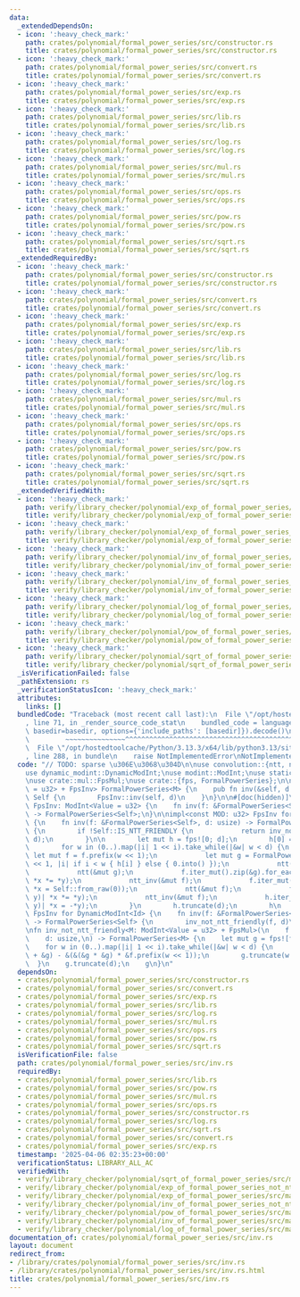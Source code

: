 ```yaml
---
data:
  _extendedDependsOn:
  - icon: ':heavy_check_mark:'
    path: crates/polynomial/formal_power_series/src/constructor.rs
    title: crates/polynomial/formal_power_series/src/constructor.rs
  - icon: ':heavy_check_mark:'
    path: crates/polynomial/formal_power_series/src/convert.rs
    title: crates/polynomial/formal_power_series/src/convert.rs
  - icon: ':heavy_check_mark:'
    path: crates/polynomial/formal_power_series/src/exp.rs
    title: crates/polynomial/formal_power_series/src/exp.rs
  - icon: ':heavy_check_mark:'
    path: crates/polynomial/formal_power_series/src/lib.rs
    title: crates/polynomial/formal_power_series/src/lib.rs
  - icon: ':heavy_check_mark:'
    path: crates/polynomial/formal_power_series/src/log.rs
    title: crates/polynomial/formal_power_series/src/log.rs
  - icon: ':heavy_check_mark:'
    path: crates/polynomial/formal_power_series/src/mul.rs
    title: crates/polynomial/formal_power_series/src/mul.rs
  - icon: ':heavy_check_mark:'
    path: crates/polynomial/formal_power_series/src/ops.rs
    title: crates/polynomial/formal_power_series/src/ops.rs
  - icon: ':heavy_check_mark:'
    path: crates/polynomial/formal_power_series/src/pow.rs
    title: crates/polynomial/formal_power_series/src/pow.rs
  - icon: ':heavy_check_mark:'
    path: crates/polynomial/formal_power_series/src/sqrt.rs
    title: crates/polynomial/formal_power_series/src/sqrt.rs
  _extendedRequiredBy:
  - icon: ':heavy_check_mark:'
    path: crates/polynomial/formal_power_series/src/constructor.rs
    title: crates/polynomial/formal_power_series/src/constructor.rs
  - icon: ':heavy_check_mark:'
    path: crates/polynomial/formal_power_series/src/convert.rs
    title: crates/polynomial/formal_power_series/src/convert.rs
  - icon: ':heavy_check_mark:'
    path: crates/polynomial/formal_power_series/src/exp.rs
    title: crates/polynomial/formal_power_series/src/exp.rs
  - icon: ':heavy_check_mark:'
    path: crates/polynomial/formal_power_series/src/lib.rs
    title: crates/polynomial/formal_power_series/src/lib.rs
  - icon: ':heavy_check_mark:'
    path: crates/polynomial/formal_power_series/src/log.rs
    title: crates/polynomial/formal_power_series/src/log.rs
  - icon: ':heavy_check_mark:'
    path: crates/polynomial/formal_power_series/src/mul.rs
    title: crates/polynomial/formal_power_series/src/mul.rs
  - icon: ':heavy_check_mark:'
    path: crates/polynomial/formal_power_series/src/ops.rs
    title: crates/polynomial/formal_power_series/src/ops.rs
  - icon: ':heavy_check_mark:'
    path: crates/polynomial/formal_power_series/src/pow.rs
    title: crates/polynomial/formal_power_series/src/pow.rs
  - icon: ':heavy_check_mark:'
    path: crates/polynomial/formal_power_series/src/sqrt.rs
    title: crates/polynomial/formal_power_series/src/sqrt.rs
  _extendedVerifiedWith:
  - icon: ':heavy_check_mark:'
    path: verify/library_checker/polynomial/exp_of_formal_power_series/src/main.rs
    title: verify/library_checker/polynomial/exp_of_formal_power_series/src/main.rs
  - icon: ':heavy_check_mark:'
    path: verify/library_checker/polynomial/exp_of_formal_power_series_not_ntt_friendly/src/main.rs
    title: verify/library_checker/polynomial/exp_of_formal_power_series_not_ntt_friendly/src/main.rs
  - icon: ':heavy_check_mark:'
    path: verify/library_checker/polynomial/inv_of_formal_power_series/src/main.rs
    title: verify/library_checker/polynomial/inv_of_formal_power_series/src/main.rs
  - icon: ':heavy_check_mark:'
    path: verify/library_checker/polynomial/inv_of_formal_power_series_not_ntt_friendly/src/main.rs
    title: verify/library_checker/polynomial/inv_of_formal_power_series_not_ntt_friendly/src/main.rs
  - icon: ':heavy_check_mark:'
    path: verify/library_checker/polynomial/log_of_formal_power_series/src/main.rs
    title: verify/library_checker/polynomial/log_of_formal_power_series/src/main.rs
  - icon: ':heavy_check_mark:'
    path: verify/library_checker/polynomial/pow_of_formal_power_series/src/main.rs
    title: verify/library_checker/polynomial/pow_of_formal_power_series/src/main.rs
  - icon: ':heavy_check_mark:'
    path: verify/library_checker/polynomial/sqrt_of_formal_power_series/src/main.rs
    title: verify/library_checker/polynomial/sqrt_of_formal_power_series/src/main.rs
  _isVerificationFailed: false
  _pathExtension: rs
  _verificationStatusIcon: ':heavy_check_mark:'
  attributes:
    links: []
  bundledCode: "Traceback (most recent call last):\n  File \"/opt/hostedtoolcache/Python/3.13.3/x64/lib/python3.13/site-packages/onlinejudge_verify/documentation/build.py\"\
    , line 71, in _render_source_code_stat\n    bundled_code = language.bundle(stat.path,\
    \ basedir=basedir, options={'include_paths': [basedir]}).decode()\n          \
    \         ~~~~~~~~~~~~~~~^^^^^^^^^^^^^^^^^^^^^^^^^^^^^^^^^^^^^^^^^^^^^^^^^^^^^^^^^^^^^^^^^^\n\
    \  File \"/opt/hostedtoolcache/Python/3.13.3/x64/lib/python3.13/site-packages/onlinejudge_verify/languages/rust.py\"\
    , line 288, in bundle\n    raise NotImplementedError\nNotImplementedError\n"
  code: "// TODO: sparse \u306E\u3068\u304D\n\nuse convolution::{ntt, ntt_inv};\n\
    use dynamic_modint::DynamicModInt;\nuse modint::ModInt;\nuse static_modint::StaticModInt;\n\
    \nuse crate::mul::FpsMul;\nuse crate::{fps, FormalPowerSeries};\n\nimpl<M: ModInt<Value\
    \ = u32> + FpsInv> FormalPowerSeries<M> {\n    pub fn inv(&self, d: usize) ->\
    \ Self {\n        FpsInv::inv(self, d)\n    }\n}\n\n#[doc(hidden)]\npub trait\
    \ FpsInv: ModInt<Value = u32> {\n    fn inv(f: &FormalPowerSeries<Self>, d: usize)\
    \ -> FormalPowerSeries<Self>;\n}\n\nimpl<const MOD: u32> FpsInv for StaticModInt<MOD>\
    \ {\n    fn inv(f: &FormalPowerSeries<Self>, d: usize) -> FormalPowerSeries<Self>\
    \ {\n        if !Self::IS_NTT_FRIENDLY {\n            return inv_not_ntt_friendly(f,\
    \ d);\n        }\n\n        let mut h = fps![0; d];\n        h[0] = f[0].recip();\n\
    \        for w in (0..).map(|i| 1 << i).take_while(|&w| w < d) {\n           \
    \ let mut f = f.prefix(w << 1);\n            let mut g = FormalPowerSeries::from_fn(w\
    \ << 1, |i| if i < w { h[i] } else { 0.into() });\n            ntt(&mut f);\n\
    \            ntt(&mut g);\n            f.iter_mut().zip(&g).for_each(|(x, y)|\
    \ *x *= *y);\n            ntt_inv(&mut f);\n            f.iter_mut().take(w).for_each(|x|\
    \ *x = Self::from_raw(0));\n            ntt(&mut f);\n            f.iter_mut().zip(&g).for_each(|(x,\
    \ y)| *x *= *y);\n            ntt_inv(&mut f);\n            h.iter_mut().zip(&f).skip(w).for_each(|(x,\
    \ y)| *x = -*y);\n        }\n        h.truncate(d);\n        h\n    }\n}\n\nimpl<Id>\
    \ FpsInv for DynamicModInt<Id> {\n    fn inv(f: &FormalPowerSeries<Self>, d: usize)\
    \ -> FormalPowerSeries<Self> {\n        inv_not_ntt_friendly(f, d)\n    }\n}\n\
    \nfn inv_not_ntt_friendly<M: ModInt<Value = u32> + FpsMul>(\n    f: &FormalPowerSeries<M>,\n\
    \    d: usize,\n) -> FormalPowerSeries<M> {\n    let mut g = fps![f[0].recip()];\n\
    \    for w in (0..).map(|i| 1 << i).take_while(|&w| w < d) {\n        g = &(&g\
    \ + &g) - &(&(&g * &g) * &f.prefix(w << 1));\n        g.truncate(w << 1);\n  \
    \  }\n    g.truncate(d);\n    g\n}\n"
  dependsOn:
  - crates/polynomial/formal_power_series/src/constructor.rs
  - crates/polynomial/formal_power_series/src/convert.rs
  - crates/polynomial/formal_power_series/src/exp.rs
  - crates/polynomial/formal_power_series/src/lib.rs
  - crates/polynomial/formal_power_series/src/log.rs
  - crates/polynomial/formal_power_series/src/mul.rs
  - crates/polynomial/formal_power_series/src/ops.rs
  - crates/polynomial/formal_power_series/src/pow.rs
  - crates/polynomial/formal_power_series/src/sqrt.rs
  isVerificationFile: false
  path: crates/polynomial/formal_power_series/src/inv.rs
  requiredBy:
  - crates/polynomial/formal_power_series/src/lib.rs
  - crates/polynomial/formal_power_series/src/pow.rs
  - crates/polynomial/formal_power_series/src/mul.rs
  - crates/polynomial/formal_power_series/src/ops.rs
  - crates/polynomial/formal_power_series/src/constructor.rs
  - crates/polynomial/formal_power_series/src/log.rs
  - crates/polynomial/formal_power_series/src/sqrt.rs
  - crates/polynomial/formal_power_series/src/convert.rs
  - crates/polynomial/formal_power_series/src/exp.rs
  timestamp: '2025-04-06 02:35:23+00:00'
  verificationStatus: LIBRARY_ALL_AC
  verifiedWith:
  - verify/library_checker/polynomial/sqrt_of_formal_power_series/src/main.rs
  - verify/library_checker/polynomial/exp_of_formal_power_series_not_ntt_friendly/src/main.rs
  - verify/library_checker/polynomial/exp_of_formal_power_series/src/main.rs
  - verify/library_checker/polynomial/inv_of_formal_power_series_not_ntt_friendly/src/main.rs
  - verify/library_checker/polynomial/pow_of_formal_power_series/src/main.rs
  - verify/library_checker/polynomial/inv_of_formal_power_series/src/main.rs
  - verify/library_checker/polynomial/log_of_formal_power_series/src/main.rs
documentation_of: crates/polynomial/formal_power_series/src/inv.rs
layout: document
redirect_from:
- /library/crates/polynomial/formal_power_series/src/inv.rs
- /library/crates/polynomial/formal_power_series/src/inv.rs.html
title: crates/polynomial/formal_power_series/src/inv.rs
---
```

